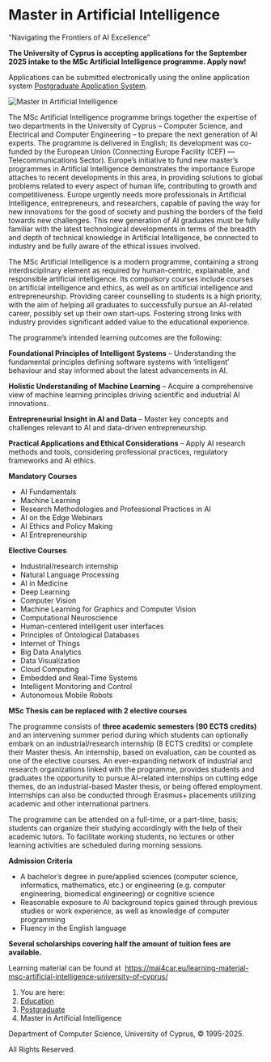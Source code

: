 # Master in Artificial Intelligence

“Navigating the Frontiers of AI Excellence”

**The University of Cyprus is accepting applications for the September 2025 intake to the MSc Artificial Intelligence programme. Apply now!**

Applications can be submitted electronically using the online application system [Postgraduate Application System](https://applications.ucy.ac.cy/postgraduate_appl/MNG_USER_en.login_frm).

![Master in Artificial Intelligence](/images/stories/UCY_MSc_Artificial_Intelligence.jpg)

The MSc Artificial Intelligence programme brings together the expertise of two departments in the University of Cyprus – Computer Science, and Electrical and Computer Engineering – to prepare the next generation of AI experts. The programme is delivered in English; its development was co-funded by the European Union (Connecting Europe Facility (CEF) — Telecommunications Sector). Europe’s initiative to fund new master’s programmes in Artificial Intelligence demonstrates the importance Europe attaches to recent developments in this area, in providing solutions to global problems related to every aspect of human life, contributing to growth and competitiveness. Europe urgently needs more professionals in Artificial Intelligence, entrepreneurs, and researchers, capable of paving the way for new innovations for the good of society and pushing the borders of the field towards new challenges. This new generation of AI graduates must be fully familiar with the latest technological developments in terms of the breadth and depth of technical knowledge in Artificial Intelligence, be connected to industry and be fully aware of the ethical issues involved.

The MSc Artificial Intelligence is a modern programme, containing a strong interdisciplinary element as required by human-centric, explainable, and responsible artificial intelligence. Its compulsory courses include courses on artificial intelligence and ethics, as well as on artificial intelligence and entrepreneurship. Providing career counselling to students is a high priority, with the aim of helping all graduates to successfully pursue an AI-related career, possibly set up their own start-ups. Fostering strong links with industry provides significant added value to the educational experience.

The programme’s intended learning outcomes are the following:

**Foundational Principles of Intelligent Systems** – Understanding the fundamental principles defining software systems with ‘intelligent’ behaviour and stay informed about the latest advancements in AI.

**Holistic Understanding of Machine Learning** – Acquire a comprehensive view of machine learning principles driving scientific and industrial AI innovations.

**Entrepreneurial Insight in AI and Data** – Master key concepts and challenges relevant to AI and data-driven entrepreneurship.

**Practical Applications and Ethical Considerations** – Apply AI research methods and tools, considering professional practices, regulatory frameworks and AI ethics.

**Mandatory Courses**

* AI Fundamentals
* Machine Learning
* Research Methodologies and Professional Practices in AI
* AI on the Edge Webinars
* AI Ethics and Policy Making
* AI Entrepreneurship

**Elective Courses**

* Industrial/research internship
* Natural Language Processing
* AI in Medicine
* Deep Learning
* Computer Vision
* Machine Learning for Graphics and Computer Vision
* Computational Neuroscience
* Human-centered intelligent user interfaces
* Principles of Ontological Databases
* Internet of Things
* Big Data Analytics
* Data Visualization
* Cloud Computing
* Embedded and Real-Time Systems
* Intelligent Monitoring and Control
* Autonomous Mobile Robots

**MSc Thesis can be replaced with 2 elective courses**

The programme consists of **three academic semesters (90 ECTS credits)** and an intervening summer period during which students can optionally embark on an industrial/research internship (8 ECTS credits) or complete their Master thesis. An internship, based on evaluation, can be counted as one of the elective courses. An ever-expanding network of industrial and research organizations linked with the programme, provides students and graduates the opportunity to pursue AI-related internships on cutting edge themes, do an industrial-based Master thesis, or being offered employment. Internships can also be conducted through Erasmus+ placements utilizing academic and other international partners.

The programme can be attended on a full-time, or a part-time, basis; students can organize their studying accordingly with the help of their academic tutors. To facilitate working students, no lectures or other learning activities are scheduled during morning sessions.

**Admission Criteria**

* A bachelor’s degree in pure/applied sciences (computer science, informatics, mathematics, etc.) or engineering (e.g. computer engineering, biomedical engineering) or cognitive science
* Reasonable exposure to AI background topics gained through previous studies or work experience, as well as knowledge of computer programming
* Fluency in the English language

**Several scholarships covering half the amount of tuition fees are available.**

Learning material can be found at  <https://mai4car.eu/learning-material-msc-artificial-intelligence-university-of-cyprus/>

1. You are here:
2. [Education](/index.php/education)
3. [Postgraduate](/index.php/education/postgrad)
4. Master in Artificial Intelligence

Department of Computer Science, University of Cyprus, © 1995-2025.

All Rights Reserved.